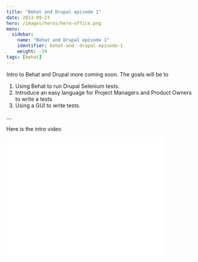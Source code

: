 ```yaml
---
title: "Behat and Drupal episode 1"
date: 2013-09-23
hero: /images/heros/hero-office.png
menu:
  sidebar:
    name: "Behat and Drupal episode 1"
    identifier: behat-and--drupal-episode-1
    weight: -34
tags: [behat]
---
```


<p>Intro to Behat and Drupal more coming soon. The goals will be to&nbsp;</p>

<ol>
	<li>Using Behat to run Drupal Selenium&nbsp;tests.</li>
	<li>Introduce an easy language for Project Managers and Product Owners to write a tests</li>
	<li>Using a GUI to write tests.</li>
</ol>

<p>....</p>

<p>Here is the intro video</p>

<p><iframe allowfullscreen="" frameborder="0" height="315" src="//www.youtube.com/embed/eBe-j6tAsms" width="420"></iframe></p>
